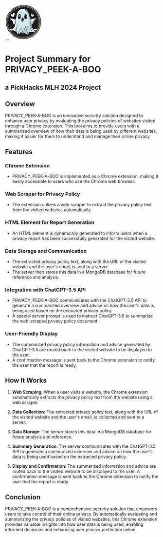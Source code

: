 ![peekaboo1](peekaboo1.png)
# Project Summary for PRIVACY_PEEK-A-BOO
## a PickHacks MLH 2024 Project

## Overview

PRIVACY_PEEK-A-BOO is an innovative security solution designed to enhance user privacy by evaluating the privacy policies of websites visited through a Chrome extension. This tool aims to provide users with a summarized overview of how their data is being used by different websites, making it easier for them to understand and manage their online privacy.

## Features

### Chrome Extension
- PRIVACY_PEEK-A-BOO is implemented as a Chrome extension, making it easily accessible to users who use the Chrome web browser.
  
### Web Scraper for Privacy Policy
- The extension utilizes a web scraper to extract the privacy policy text from the visited websites automatically.

### HTML Element for Report Generation
- An HTML element is dynamically generated to inform users when a privacy report has been successfully generated for the visited website.

### Data Storage and Communication
- The extracted privacy policy text, along with the URL of the visited website and the user's email, is sent to a server.
- The server then stores this data in a MongoDB database for future reference and analysis.

### Integration with ChatGPT-3.5 API
- PRIVACY_PEEK-A-BOO communicates with the ChatGPT-3.5 API to generate a summarized overview and advice on how the user's data is being used based on the extracted privacy policy.
- A special server prompt is used to instruct ChatGPT-3.5 to summarize the web-scraped privacy policy document.

### User-Friendly Display
- The summarized privacy policy information and advice generated by ChatGPT-3.5 are routed back to the visited website to be displayed to the user.
- A confirmation message is sent back to the Chrome extension to notify the user that the report is ready.

## How It Works

1. **Web Scraping**: When a user visits a website, the Chrome extension automatically extracts the privacy policy text from the website using a web scraper.
  
2. **Data Collection**: The extracted privacy policy text, along with the URL of the visited website and the user's email, is collected and sent to a server.
  
3. **Data Storage**: The server stores this data in a MongoDB database for future analysis and reference.
  
4. **Summary Generation**: The server communicates with the ChatGPT-3.5 API to generate a summarized overview and advice on how the user's data is being used based on the extracted privacy policy.
  
5. **Display and Confirmation**: The summarized information and advice are routed back to the visited website to be displayed to the user. A confirmation message is sent back to the Chrome extension to notify the user that the report is ready.

## Conclusion

PRIVACY_PEEK-A-BOO is a comprehensive security solution that empowers users to take control of their online privacy. By automatically evaluating and summarizing the privacy policies of visited websites, this Chrome extension provides valuable insights into how user data is being used, enabling informed decisions and enhancing user privacy protection online.

